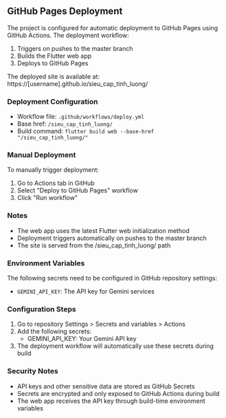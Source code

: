 ## GitHub Pages Deployment

The project is configured for automatic deployment to GitHub Pages using GitHub Actions. The deployment workflow:

1. Triggers on pushes to the master branch
2. Builds the Flutter web app
3. Deploys to GitHub Pages

The deployed site is available at: https://[username].github.io/sieu_cap_tinh_luong/

### Deployment Configuration
- Workflow file: `.github/workflows/deploy.yml`
- Base href: `/sieu_cap_tinh_luong/`
- Build command: `flutter build web --base-href "/sieu_cap_tinh_luong/"`

### Manual Deployment
To manually trigger deployment:
1. Go to Actions tab in GitHub
2. Select "Deploy to GitHub Pages" workflow
3. Click "Run workflow"

### Notes
- The web app uses the latest Flutter web initialization method
- Deployment triggers automatically on pushes to the master branch
- The site is served from the /sieu_cap_tinh_luong/ path

### Environment Variables
The following secrets need to be configured in GitHub repository settings:
- `GEMINI_API_KEY`: The API key for Gemini services

### Configuration Steps
1. Go to repository Settings > Secrets and variables > Actions
2. Add the following secrets:
   - GEMINI_API_KEY: Your Gemini API key
3. The deployment workflow will automatically use these secrets during build

### Security Notes
- API keys and other sensitive data are stored as GitHub Secrets
- Secrets are encrypted and only exposed to GitHub Actions during build
- The web app receives the API key through build-time environment variables 